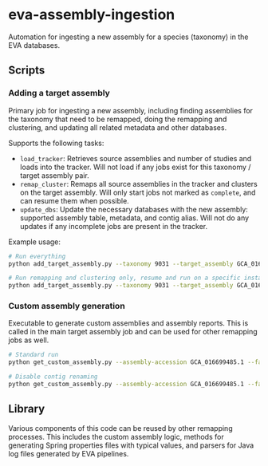 # eva-assembly-ingestion
Automation for ingesting a new assembly for a species (taxonomy) in the EVA databases.

## Scripts

### Adding a target assembly
Primary job for ingesting a new assembly, including finding assemblies for the taxonomy that need to be remapped, doing
the remapping and clustering, and updating all related metadata and other databases.

Supports the following tasks:

* `load_tracker`: Retrieves source assemblies and number of studies and loads into the tracker.
  Will not load if any jobs exist for this taxonomy / target assembly pair.
* `remap_cluster`: Remaps all source assemblies in the tracker and clusters on the target assembly.
  Will only start jobs not marked as `complete`, and can resume them when possible.
* `update_dbs`: Update the necessary databases with the new assembly: supported assembly table, metadata, and contig alias.
  Will not do any updates if any incomplete jobs are present in the tracker.

Example usage:
```bash
# Run everything
python add_target_assembly.py --taxonomy 9031 --target_assembly GCA_016699485.1

# Run remapping and clustering only, resume and run on a specific instance
python add_target_assembly.py --taxonomy 9031 --target_assembly GCA_016699485.1 --tasks remap_cluster --instance 3 --resume
```

### Custom assembly generation
Executable to generate custom assemblies and assembly reports.
This is called in the main target assembly job and can be used for other remapping jobs as well.
```bash
# Standard run
python get_custom_assembly.py --assembly-accession GCA_016699485.1 --fasta-file /path/to/fasta --report-file /path/to/report

# Disable contig renaming
python get_custom_assembly.py --assembly-accession GCA_016699485.1 --fasta-file /path/to/fasta --report-file /path/to/report --no-rename
```

## Library

Various components of this code can be reused by other remapping processes.
This includes the custom assembly logic, methods for generating Spring properties files with typical values,
and parsers for Java log files generated by EVA pipelines.
